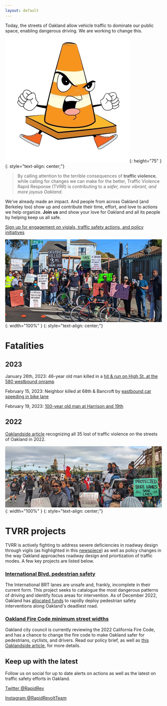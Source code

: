 ```yaml
---
layout: default
---
```


Today, the streets of Oakland allow vehicle traffic to dominate our public space, enabling dangerous driving. We are working to change this.

![rr_logo](/images/logo.png){: height="75" }
{: style="text-align: center;"}

> By calling attention to the terrible consequences of **traffic violence**, while calling for changes we can make for the better, Traffic Violence Rapid Response (TVRR) is contributing to a _safer, more vibrant, and more joyous Oakland_.

We’ve already made an impact. And people from across Oakland (and Berkeley too) show up and contribute their time, effort, and love to actions we help organize. **Join us** and show your love for Oakland and all its people by helping keep us all safe.

[Sign up for engagement on vigials, traffic safety actions, and policy initiatives](https://docs.google.com/forms/d/e/1FAIpQLSdLiNFRtqaSvBTcwWtStZZT7sk6ZCLmrvWtkJ2R82usi5IU6A/viewform)

![groupshot1](/images/groupshot1.png){: width="100%" }
{: style="text-align: center;"}

# Fatalities

## 2023

January 26th, 2023: 46-year old man killed in a [hit & run on High St. at the 580 westbound onramp](https://sfba.social/@RapidResponseTeam/109901741644706556)

February 15, 2023: Neighbor killed at 68th & Bancroft by [eastbound car speeding in bike lane](https://twitter.com/RapidRevolt/status/1627896835951177729)

February 19, 2023: [100-year old man at Harrison and 19th](https://www.sfgate.com/bayarea/article/fatal-hit-and-run-oakland-17797281.php)


## 2022

[Oaklandside article](https://oaklandside.org/2023/01/18/35-oakland-lives-lost-traffic-collisions-2022/) recognizing all 35 lost of traffic violence on the streets of Oakland in 2022.


![groupshot1](/images/groupshot2.png){: width="100%" }
{: style="text-align: center;"}

# TVRR projects

TVRR is actively fighting to address severe deficiencies in roadway design through vigils (as highlighted in this [newspiece](https://oaklandside.org/2022/10/20/traffic-violence-rapid-response-team-oakland/)) as well as policy changes in the way Oakland approaches roadway design and priortization of traffic modes. A few key projects are listed below.

### [International Blvd. pedestrian safety](https://docs.google.com/document/u/1/d/e/2PACX-1vQJ2af5Ym0v-JGOWs1KSdW7F-xLnvl8haxBuNI41vKPMUZHOycIin63Yyd2p-uXxFv0gZVZzsFOHWfz/pub)
The International BRT lanes are unsafe and, frankly, incomplete in their current form. This project seeks to catalogue the most dangerous patterns of driving and identify focus areas for intervention. As of December 2022, Oakland has [allocated funds](https://twitter.com/RapidRevolt/status/1602398196218462208) to rapidly deploy pedestrian safety interventions along Oakland's deadliest road.

### [Oakland Fire Code minimum street widths](https://docs.google.com/document/d/1Vv4fSy-y_nsI3zeRdalISv9lCO-zr5RffmaY9WEn1qI/)
Oakland city council is currently reviewing the 2022 California Fire Code, and has a chance to change the fire code to make Oakland safer for pedestrians, cyclists, and drivers. Read our policy brief, as well as [this Oaklandside article](https://oaklandside.org/2022/12/07/street-safety-advocates-want-narrower-roads-the-fire-department-is-opposed/), for more details.

## Keep up with the latest

Follow us on social for up to date alerts on actions as well as the latest on traffic safety efforts in Oakland.

[Twitter @RapidRev](https://twitter.com/RapidRevolt)

[Instagram @RapidRevoltTeam](https://www.instagram.com/rapidrevoltteam/)